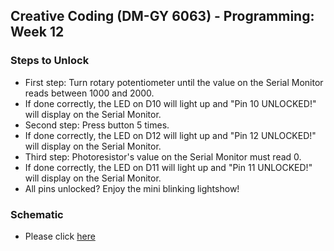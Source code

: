 ## Creative Coding (DM-GY 6063) - Programming: Week 12

### Steps to Unlock
- First step: Turn rotary potentiometer until the value on the Serial Monitor reads between 1000 and 2000.
- If done correctly, the LED on D10 will light up and "Pin 10 UNLOCKED!" will display on the Serial Monitor.
- Second step: Press button 5 times.
- If done correctly, the LED on D12 will light up and "Pin 12 UNLOCKED!" will display on the Serial Monitor.
- Third step: Photoresistor's value on the Serial Monitor must read 0.
- If done correctly, the LED on D11 will light up and "Pin 11 UNLOCKED!" will display on the Serial Monitor.
- All pins unlocked? Enjoy the mini blinking lightshow!

### Schematic
- Please click [here](https://drive.google.com/file/d/16qkK5va5mk5XOiDznp-rpWWEm4-5hVr0/view?usp=sharing)
 
